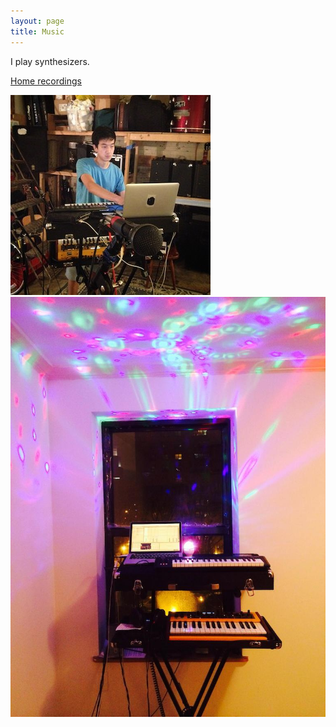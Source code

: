 ```yaml
---
layout: page
title: Music
---
```


I play synthesizers.

[Home recordings](https://screwpine.bandcamp.com/music)

![synth](/assets/synthtagram.jpg)
![synth rig](/assets/synth-rig.jpg)
